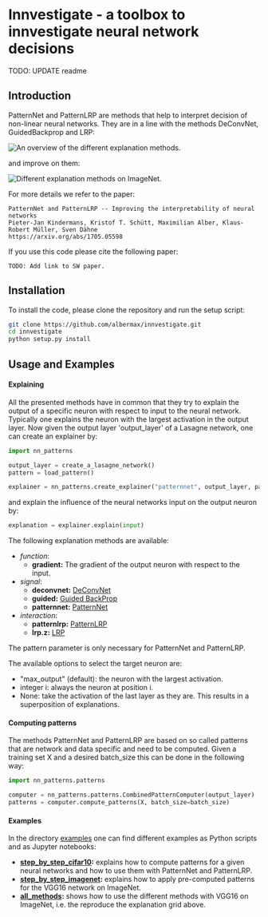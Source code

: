 # Innvestigate - a toolbox to innvestigate neural network decisions

TODO: UPDATE readme

## Introduction

PatternNet and PatternLRP are methods that help to interpret decision of non-linear neural networks.
They are in a line with the methods DeConvNet, GuidedBackprop and LRP:

![An overview of the different explanation methods.](https://raw.githubusercontent.com/pikinder/nn-patterns/master/images/fig2.png)

and improve on them:

![Different explanation methods on ImageNet.](https://raw.githubusercontent.com/pikinder/nn-patterns/master/images/fig5.png)

For more details we refer to the paper:

```
PatternNet and PatternLRP -- Improving the interpretability of neural networks
Pieter-Jan Kindermans, Kristof T. Schütt, Maximilian Alber, Klaus-Robert Müller, Sven Dähne
https://arxiv.org/abs/1705.05598
```

If you use this code please cite the following paper:
```
TODO: Add link to SW paper.
```


## Installation

To install the code, please clone the repository and run the setup script:

```bash
git clone https://github.com/albermax/innvestigate.git
cd innvestigate
python setup.py install
```

## Usage and Examples

#### Explaining

All the presented methods have in common that they try to explain the output of a specific neuron with respect to input to the neural network.
Typically one explains the neuron with the largest activation in the output layer.
Now given the output layer 'output_layer' of a Lasagne network, one can create an explainer by:

```python
import nn_patterns

output_layer = create_a_lasagne_network()
pattern = load_pattern()

explainer = nn_patterns.create_explainer("patternnet", output_layer, patterns=patterns)
```

and explain the influence of the neural networks input on the output neuron by:

```python
explanation = explainer.explain(input)
```

The following explanation methods are available: 

* *function*:
  * **gradient:** The gradient of the output neuron with respect to the input.
* *signal*:
  * **deconvnet:** [DeConvNet](https://arxiv.org/abs/1311.2901)
  * **guided:** [Guided BackProp](https://arxiv.org/abs/1412.6806)
  * **patternnet:** [PatternNet](https://arxiv.org/abs/1705.05598)
* *interaction*:
  * **patternlrp:** [PatternLRP](https://arxiv.org/abs/1705.05598)
  * **lrp.z:** [LRP](http://journals.plos.org/plosone/article?id=10.1371/journal.pone.0130140)

The pattern parameter is only necessary for PatternNet and PatternLRP.

The available options to select the target neuron are:

* "max_output" (default): the neuron with the largest activation.
* integer i: always the neuron at position i.
* None: take the activation of the last layer as they are. This results in a superposition of explanations.


#### Computing patterns

The methods PatternNet and PatternLRP are based on so called patterns that are network and data specific and need to be computed.
Given a training set X and a desired batch_size this can be done in the following way:

```python
import nn_patterns.patterns

computer = nn_patterns.patterns.CombinedPatternComputer(output_layer)
patterns = computer.compute_patterns(X, batch_size=batch_size)
```

#### Examples

In the directory [examples](https://github.com/pikinder/nn-patterns/blob/master/examples/) one can find different examples as Python scripts and as Jupyter notebooks:

* **[step_by_step_cifar10]():** explains how to compute patterns for a given neural networks and how to use them with PatternNet and PatternLRP.
* **[step_by_step_imagenet](https://github.com/pikinder/nn-patterns/blob/master/examples/step_by_step_imagenet.ipynb):** explains how to apply pre-computed patterns for the VGG16 network on ImageNet.
* **[all_methods](https://github.com/pikinder/nn-patterns/blob/master/examples/all_methods.ipynb):** shows how to use the different methods with VGG16 on ImageNet, i.e. the reproduce the explanation grid above.
